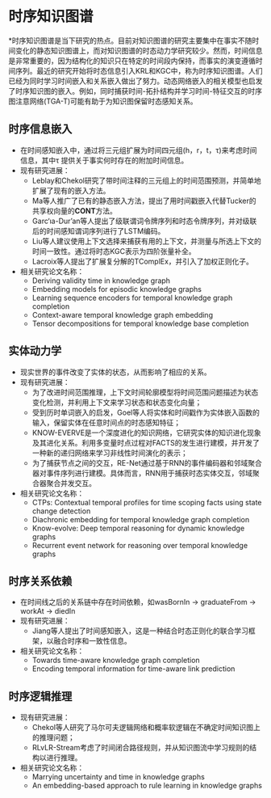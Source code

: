 # 时序知识图谱

*时序知识图谱是当下研究的热点。目前对知识图谱的研究主要集中在事实不随时间变化的静态知识图谱上，而对知识图谱的时态动力学研究较少。然而，时间信息是非常重要的，因为结构化的知识只在特定的时间段内保持，而事实的演变遵循时间序列。最近的研究开始将时态信息引入KRL和KGC中，称为时序知识图谱。人们已经为同时学习时间嵌入和关系嵌入做出了努力。动态网络嵌入的相关模型也启发了时序知识图的嵌入。例如，同时捕获时间-拓扑结构并学习时间-特征交互的时序图注意网络(TGA-T)可能有助于为知识图保留时态感知关系。

## 时序信息嵌入

* 在时间感知嵌入中，通过将三元组扩展为时间四元组(h，r，t，τ)来考虑时间信息，其中τ 提供关于事实何时存在的附加时间信息。
* 现有研究进展：
  * Leblay和Chekol研究了带时间注释的三元组上的时间范围预测，并简单地扩展了现有的嵌入方法。
  * Ma等人推广了已有的静态嵌入方法，提出了用时间戳嵌入代替Tucker的共享权向量的**CONT**方法。
  * Garc‘ıa-Dur’an等人提出了级联谓词令牌序列和时态令牌序列，并对级联后的时间感知谓词序列进行了LSTM编码。
  * Liu等人建议使用上下文选择来捕获有用的上下文，并测量与所选上下文的时间一致性。通过将时态KGC表示为四阶张量补全。
  * Lacroix等人提出了扩展复分解的TComplEx，并引入了加权正则化子。
* 相关研究论文名称：
  * Deriving validity time in knowledge graph
  * Embedding models for episodic knowledge graphs
  * Learning sequence encoders for temporal knowledge graph completion
  * Context-aware temporal knowledge graph embedding
  * Tensor decompositions for temporal knowledge base completion

## 实体动力学

* 现实世界的事件改变了实体的状态，从而影响了相应的关系。
* 现有研究进展：
  * 为了改进时间范围推理，上下文时间轮廓模型将时间范围问题描述为状态变化检测，并利用上下文来学习状态和状态变化向量；
  * 受到历时单词嵌入的启发，Goel等人将实体和时间戳作为实体嵌入函数的输入，保留实体在任意时间点的时态感知特征；
  * KNOW-EVERVE是一个深度进化的知识网络，它研究实体的知识进化现象及其进化关系。利用多变量时点过程对FACTS的发生进行建模，并开发了一种新的递归网络来学习非线性时间演化的表示；
  * 为了捕获节点之间的交互，RE-Net通过基于RNN的事件编码器和邻域聚合器对事件序列进行建模。具体而言，RNN用于捕获时态实体交互，邻域聚合器聚合并发交互。
* 相关研究论文名称：
  * CTPs: Contextual temporal profiles for time scoping facts using state change detection
  * Diachronic embedding for temporal knowledge graph completion
  * Know-evolve: Deep temporal reasoning for dynamic knowledge graphs
  * Recurrent event network for reasoning over temporal knowledge graphs

## 时序关系依赖

* 在时间线之后的关系链中存在时间依赖，如wasBornIn → graduateFrom → workAt → diedIn
* 现有研究进展：
  * Jiang等人提出了时间感知嵌入，这是一种结合时态正则化的联合学习框架，以融合时序和一致性信息。
* 相关研究论文名称：
  * Towards time-aware knowledge graph completion
  * Encoding temporal information for time-aware link prediction

## 时序逻辑推理

* 现有研究进展：
  * Chekol等人研究了马尔可夫逻辑网络和概率软逻辑在不确定时间知识图上的推理问题；
  * RLvLR-Stream考虑了时间闭合路径规则，并从知识图流中学习规则的结构以进行推理。
* 相关研究论文名称：
  * Marrying uncertainty and time in knowledge graphs
  * An embedding-based approach to rule learning in knowledge graphs
